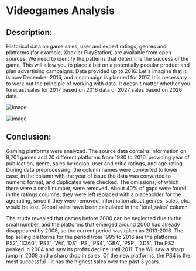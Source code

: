 # Videogames Analysis  
## Description:  
Historical data on game sales, user and expert ratings, genres and platforms (for example, Xbox or PlayStation) are available from open sources. 
We need to identify the patterns that determine the success of the game. This will allow you to place a bet on a potentially popular product and plan advertising campaigns. 
Data provided up to 2016. Let's imagine that it is now December 2016, and a campaign is planned for 2017. It is necessary to work out the principle of working with data. 
It doesn't matter whether you forecast sales for 2017 based on 2016 data or 2027 sales based on 2026 data. 

![image](https://github.com/gulshart/Games-Analysis/assets/146486882/c5ea2ec8-6191-4e8e-9313-55b9b5b06dc5)


![image](https://github.com/gulshart/Games-Analysis/assets/146486882/593cb181-45bd-4479-bc45-04401bfae5ae)


## Conclusion:
Gaming platforms were analyzed. The source data contains information on 9,701 games and 20 different platforms from 1980 to 2016, providing year of publication, genre, sales by region, user and critic ratings, and age rating. 
During data preprocessing, the column names were converted to lower case, in the column with the year of issue the data was converted to numeric format, and duplicates were checked. 
The omissions, of which there were a small number, were removed. About 40% of gaps were found in the ratings columns; they were left replaced with a placeholder for the age rating, since if they were removed, 
information about genres, sales, etc. would be lost. Global sales have been calculated in the 'total_sales' column.

The study revealed that games before 2000 can be neglected due to the small number, and the platforms that emerged around 2000 had already disappeared by 2008, so the current period was taken as 2013-2016.
The top selling platforms for the period from 1995 to 2016 are the platforms PS2', 'X360', 'PS3', 'Wii', 'DS', 'PS', 'PS4', 'GBA', 'PSP', '3DS'. The PS2 peaked in 2004 and saw its profits decline until 2011.
The Wii saw a sharp jump in 2009 and a sharp drop in sales. Of the new platforms, the PS4 is the most successful - it has the highest sales over the past 3 years.
